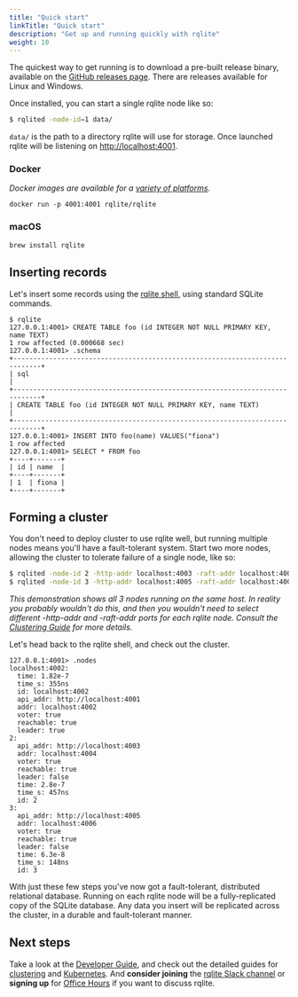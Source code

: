 ```yaml
---
title: "Quick start"
linkTitle: "Quick start"
description: "Get up and running quickly with rqlite"
weight: 10
---
```

The quickest way to get running is to download a pre-built release binary, available on the [GitHub releases page](https://github.com/rqlite/rqlite/releases). There are releases available for Linux and Windows.

Once installed, you can start a single rqlite node like so:
```bash
$ rqlited -node-id=1 data/
```
`data/` is the path to a directory rqlite will use for storage. Once launched rqlite will be listening on [http://localhost:4001](http://localhost:4001).

### Docker
_Docker images are available for a [variety of platforms](https://hub.docker.com/r/rqlite/rqlite/tags)._

`docker run -p 4001:4001 rqlite/rqlite`

### macOS
`brew install rqlite`

## Inserting records
Let's insert some records using the [rqlite shell](/docs/cli), using standard SQLite commands. 
```
$ rqlite
127.0.0.1:4001> CREATE TABLE foo (id INTEGER NOT NULL PRIMARY KEY, name TEXT)
1 row affected (0.000668 sec)
127.0.0.1:4001> .schema
+-----------------------------------------------------------------------------+
| sql                                                                         |
+-----------------------------------------------------------------------------+
| CREATE TABLE foo (id INTEGER NOT NULL PRIMARY KEY, name TEXT)               |
+-----------------------------------------------------------------------------+
127.0.0.1:4001> INSERT INTO foo(name) VALUES("fiona")
1 row affected
127.0.0.1:4001> SELECT * FROM foo
+----+-------+
| id | name  |
+----+-------+
| 1  | fiona |
+----+-------+
```

## Forming a cluster
You don't need to deploy cluster to use rqlite well, but running multiple nodes means you'll have a fault-tolerant system. Start two more nodes, allowing the cluster to tolerate failure of a single node, like so:
```bash
$ rqlited -node-id 2 -http-addr localhost:4003 -raft-addr localhost:4004 -join localhost:4002 data2/
$ rqlited -node-id 3 -http-addr localhost:4005 -raft-addr localhost:4006 -join localhost:4002 data3/
```
_This demonstration shows all 3 nodes running on the same host. In reality you probably wouldn't do this, and then you wouldn't need to select different -http-addr and -raft-addr ports for each rqlite node. Consult the [Clustering Guide](/docs/clustering/) for more details._

Let's head back to the rqlite shell, and check out the cluster.
```
127.0.0.1:4001> .nodes
localhost:4002:
  time: 1.82e-7
  time_s: 355ns
  id: localhost:4002
  api_addr: http://localhost:4001
  addr: localhost:4002
  voter: true
  reachable: true
  leader: true
2:
  api_addr: http://localhost:4003
  addr: localhost:4004
  voter: true
  reachable: true
  leader: false
  time: 2.8e-7
  time_s: 457ns
  id: 2
3:
  api_addr: http://localhost:4005
  addr: localhost:4006
  voter: true
  reachable: true
  leader: false
  time: 6.3e-8
  time_s: 148ns
  id: 3
```

With just these few steps you've now got a fault-tolerant, distributed relational database. Running on each rqlite node will be a fully-replicated copy of the SQLite database. Any data you insert will be replicated across the cluster, in a durable and fault-tolerant manner. 

## Next steps
Take a look at the [Developer Guide](https://rqlite.io/docs/api/), and check out the detailed guides for [clustering](https://rqlite.io/docs/clustering/) and [Kubernetes](https://rqlite.io/docs/guides/kubernetes/). And **consider joining** the [rqlite Slack channel](https://www.rqlite.io/join-slack) or **signing up** for [Office Hours](https://rqlite.io/office-hours) if you want to discuss rqlite.
